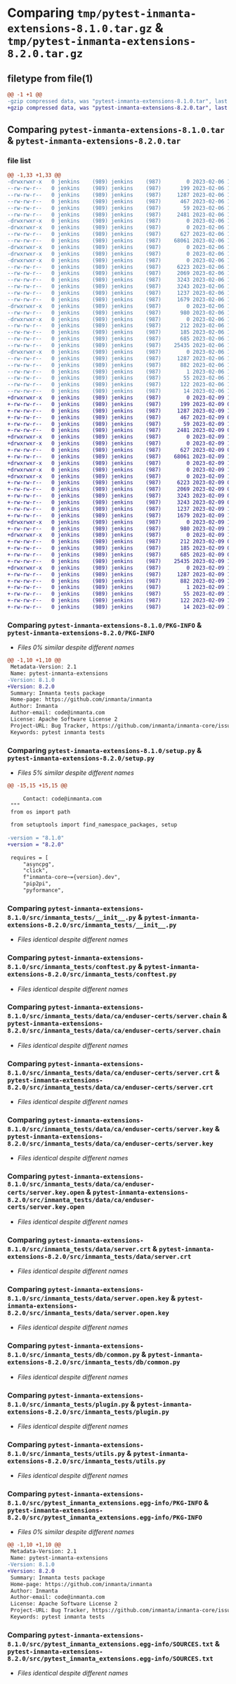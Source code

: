 # Comparing `tmp/pytest-inmanta-extensions-8.1.0.tar.gz` & `tmp/pytest-inmanta-extensions-8.2.0.tar.gz`

## filetype from file(1)

```diff
@@ -1 +1 @@
-gzip compressed data, was "pytest-inmanta-extensions-8.1.0.tar", last modified: Mon Feb  6 15:21:25 2023, max compression
+gzip compressed data, was "pytest-inmanta-extensions-8.2.0.tar", last modified: Thu Feb  9 10:00:42 2023, max compression
```

## Comparing `pytest-inmanta-extensions-8.1.0.tar` & `pytest-inmanta-extensions-8.2.0.tar`

### file list

```diff
@@ -1,33 +1,33 @@
-drwxrwxr-x   0 jenkins    (989) jenkins    (987)        0 2023-02-06 15:21:25.083616 pytest-inmanta-extensions-8.1.0/
--rw-rw-r--   0 jenkins    (989) jenkins    (987)      199 2023-02-06 15:19:08.000000 pytest-inmanta-extensions-8.1.0/MANIFEST.in
--rw-rw-r--   0 jenkins    (989) jenkins    (987)     1287 2023-02-06 15:21:25.083616 pytest-inmanta-extensions-8.1.0/PKG-INFO
--rw-rw-r--   0 jenkins    (989) jenkins    (987)      467 2023-02-06 15:19:08.000000 pytest-inmanta-extensions-8.1.0/README.md
--rw-rw-r--   0 jenkins    (989) jenkins    (987)       59 2023-02-06 15:21:25.084616 pytest-inmanta-extensions-8.1.0/setup.cfg
--rw-rw-r--   0 jenkins    (989) jenkins    (987)     2481 2023-02-06 15:19:08.000000 pytest-inmanta-extensions-8.1.0/setup.py
-drwxrwxr-x   0 jenkins    (989) jenkins    (987)        0 2023-02-06 15:21:25.081616 pytest-inmanta-extensions-8.1.0/src/
-drwxrwxr-x   0 jenkins    (989) jenkins    (987)        0 2023-02-06 15:21:25.082616 pytest-inmanta-extensions-8.1.0/src/inmanta_tests/
--rw-rw-r--   0 jenkins    (989) jenkins    (987)      627 2023-02-06 15:19:08.000000 pytest-inmanta-extensions-8.1.0/src/inmanta_tests/__init__.py
--rw-rw-r--   0 jenkins    (989) jenkins    (987)    68061 2023-02-06 15:21:02.000000 pytest-inmanta-extensions-8.1.0/src/inmanta_tests/conftest.py
-drwxrwxr-x   0 jenkins    (989) jenkins    (987)        0 2023-02-06 15:21:25.082616 pytest-inmanta-extensions-8.1.0/src/inmanta_tests/data/
-drwxrwxr-x   0 jenkins    (989) jenkins    (987)        0 2023-02-06 15:21:25.081616 pytest-inmanta-extensions-8.1.0/src/inmanta_tests/data/ca/
-drwxrwxr-x   0 jenkins    (989) jenkins    (987)        0 2023-02-06 15:21:25.082616 pytest-inmanta-extensions-8.1.0/src/inmanta_tests/data/ca/enduser-certs/
--rw-rw-r--   0 jenkins    (989) jenkins    (987)     6223 2023-02-06 15:19:08.000000 pytest-inmanta-extensions-8.1.0/src/inmanta_tests/data/ca/enduser-certs/server.chain
--rw-rw-r--   0 jenkins    (989) jenkins    (987)     2069 2023-02-06 15:19:08.000000 pytest-inmanta-extensions-8.1.0/src/inmanta_tests/data/ca/enduser-certs/server.crt
--rw-rw-r--   0 jenkins    (989) jenkins    (987)     3243 2023-02-06 15:19:08.000000 pytest-inmanta-extensions-8.1.0/src/inmanta_tests/data/ca/enduser-certs/server.key
--rw-rw-r--   0 jenkins    (989) jenkins    (987)     3243 2023-02-06 15:19:08.000000 pytest-inmanta-extensions-8.1.0/src/inmanta_tests/data/ca/enduser-certs/server.key.open
--rw-rw-r--   0 jenkins    (989) jenkins    (987)     1237 2023-02-06 15:21:02.000000 pytest-inmanta-extensions-8.1.0/src/inmanta_tests/data/server.crt
--rw-rw-r--   0 jenkins    (989) jenkins    (987)     1679 2023-02-06 15:21:02.000000 pytest-inmanta-extensions-8.1.0/src/inmanta_tests/data/server.open.key
-drwxrwxr-x   0 jenkins    (989) jenkins    (987)        0 2023-02-06 15:21:25.082616 pytest-inmanta-extensions-8.1.0/src/inmanta_tests/db/
--rw-rw-r--   0 jenkins    (989) jenkins    (987)      980 2023-02-06 15:21:02.000000 pytest-inmanta-extensions-8.1.0/src/inmanta_tests/db/common.py
-drwxrwxr-x   0 jenkins    (989) jenkins    (987)        0 2023-02-06 15:21:25.083616 pytest-inmanta-extensions-8.1.0/src/inmanta_tests/db/simple_project/
--rw-rw-r--   0 jenkins    (989) jenkins    (987)      212 2023-02-06 15:19:08.000000 pytest-inmanta-extensions-8.1.0/src/inmanta_tests/db/simple_project/main.cf
--rw-rw-r--   0 jenkins    (989) jenkins    (987)      185 2023-02-06 15:19:08.000000 pytest-inmanta-extensions-8.1.0/src/inmanta_tests/db/simple_project/project.yml
--rw-rw-r--   0 jenkins    (989) jenkins    (987)      685 2023-02-06 15:19:08.000000 pytest-inmanta-extensions-8.1.0/src/inmanta_tests/plugin.py
--rw-rw-r--   0 jenkins    (989) jenkins    (987)    25435 2023-02-06 15:21:02.000000 pytest-inmanta-extensions-8.1.0/src/inmanta_tests/utils.py
-drwxrwxr-x   0 jenkins    (989) jenkins    (987)        0 2023-02-06 15:21:25.083616 pytest-inmanta-extensions-8.1.0/src/pytest_inmanta_extensions.egg-info/
--rw-rw-r--   0 jenkins    (989) jenkins    (987)     1287 2023-02-06 15:21:25.000000 pytest-inmanta-extensions-8.1.0/src/pytest_inmanta_extensions.egg-info/PKG-INFO
--rw-rw-r--   0 jenkins    (989) jenkins    (987)      882 2023-02-06 15:21:25.000000 pytest-inmanta-extensions-8.1.0/src/pytest_inmanta_extensions.egg-info/SOURCES.txt
--rw-rw-r--   0 jenkins    (989) jenkins    (987)        1 2023-02-06 15:21:25.000000 pytest-inmanta-extensions-8.1.0/src/pytest_inmanta_extensions.egg-info/dependency_links.txt
--rw-rw-r--   0 jenkins    (989) jenkins    (987)       55 2023-02-06 15:21:25.000000 pytest-inmanta-extensions-8.1.0/src/pytest_inmanta_extensions.egg-info/entry_points.txt
--rw-rw-r--   0 jenkins    (989) jenkins    (987)      122 2023-02-06 15:21:25.000000 pytest-inmanta-extensions-8.1.0/src/pytest_inmanta_extensions.egg-info/requires.txt
--rw-rw-r--   0 jenkins    (989) jenkins    (987)       14 2023-02-06 15:21:25.000000 pytest-inmanta-extensions-8.1.0/src/pytest_inmanta_extensions.egg-info/top_level.txt
+drwxrwxr-x   0 jenkins    (989) jenkins    (987)        0 2023-02-09 10:00:42.246691 pytest-inmanta-extensions-8.2.0/
+-rw-rw-r--   0 jenkins    (989) jenkins    (987)      199 2023-02-09 09:57:10.000000 pytest-inmanta-extensions-8.2.0/MANIFEST.in
+-rw-rw-r--   0 jenkins    (989) jenkins    (987)     1287 2023-02-09 10:00:42.246691 pytest-inmanta-extensions-8.2.0/PKG-INFO
+-rw-rw-r--   0 jenkins    (989) jenkins    (987)      467 2023-02-09 09:57:10.000000 pytest-inmanta-extensions-8.2.0/README.md
+-rw-rw-r--   0 jenkins    (989) jenkins    (987)       59 2023-02-09 10:00:42.247691 pytest-inmanta-extensions-8.2.0/setup.cfg
+-rw-rw-r--   0 jenkins    (989) jenkins    (987)     2481 2023-02-09 09:57:10.000000 pytest-inmanta-extensions-8.2.0/setup.py
+drwxrwxr-x   0 jenkins    (989) jenkins    (987)        0 2023-02-09 10:00:42.244691 pytest-inmanta-extensions-8.2.0/src/
+drwxrwxr-x   0 jenkins    (989) jenkins    (987)        0 2023-02-09 10:00:42.244691 pytest-inmanta-extensions-8.2.0/src/inmanta_tests/
+-rw-rw-r--   0 jenkins    (989) jenkins    (987)      627 2023-02-09 09:57:10.000000 pytest-inmanta-extensions-8.2.0/src/inmanta_tests/__init__.py
+-rw-rw-r--   0 jenkins    (989) jenkins    (987)    68061 2023-02-09 10:00:18.000000 pytest-inmanta-extensions-8.2.0/src/inmanta_tests/conftest.py
+drwxrwxr-x   0 jenkins    (989) jenkins    (987)        0 2023-02-09 10:00:42.245690 pytest-inmanta-extensions-8.2.0/src/inmanta_tests/data/
+drwxrwxr-x   0 jenkins    (989) jenkins    (987)        0 2023-02-09 10:00:42.243690 pytest-inmanta-extensions-8.2.0/src/inmanta_tests/data/ca/
+drwxrwxr-x   0 jenkins    (989) jenkins    (987)        0 2023-02-09 10:00:42.245690 pytest-inmanta-extensions-8.2.0/src/inmanta_tests/data/ca/enduser-certs/
+-rw-rw-r--   0 jenkins    (989) jenkins    (987)     6223 2023-02-09 09:57:10.000000 pytest-inmanta-extensions-8.2.0/src/inmanta_tests/data/ca/enduser-certs/server.chain
+-rw-rw-r--   0 jenkins    (989) jenkins    (987)     2069 2023-02-09 09:57:10.000000 pytest-inmanta-extensions-8.2.0/src/inmanta_tests/data/ca/enduser-certs/server.crt
+-rw-rw-r--   0 jenkins    (989) jenkins    (987)     3243 2023-02-09 09:57:10.000000 pytest-inmanta-extensions-8.2.0/src/inmanta_tests/data/ca/enduser-certs/server.key
+-rw-rw-r--   0 jenkins    (989) jenkins    (987)     3243 2023-02-09 09:57:10.000000 pytest-inmanta-extensions-8.2.0/src/inmanta_tests/data/ca/enduser-certs/server.key.open
+-rw-rw-r--   0 jenkins    (989) jenkins    (987)     1237 2023-02-09 10:00:18.000000 pytest-inmanta-extensions-8.2.0/src/inmanta_tests/data/server.crt
+-rw-rw-r--   0 jenkins    (989) jenkins    (987)     1679 2023-02-09 10:00:18.000000 pytest-inmanta-extensions-8.2.0/src/inmanta_tests/data/server.open.key
+drwxrwxr-x   0 jenkins    (989) jenkins    (987)        0 2023-02-09 10:00:42.245690 pytest-inmanta-extensions-8.2.0/src/inmanta_tests/db/
+-rw-rw-r--   0 jenkins    (989) jenkins    (987)      980 2023-02-09 10:00:18.000000 pytest-inmanta-extensions-8.2.0/src/inmanta_tests/db/common.py
+drwxrwxr-x   0 jenkins    (989) jenkins    (987)        0 2023-02-09 10:00:42.246691 pytest-inmanta-extensions-8.2.0/src/inmanta_tests/db/simple_project/
+-rw-rw-r--   0 jenkins    (989) jenkins    (987)      212 2023-02-09 09:57:10.000000 pytest-inmanta-extensions-8.2.0/src/inmanta_tests/db/simple_project/main.cf
+-rw-rw-r--   0 jenkins    (989) jenkins    (987)      185 2023-02-09 09:57:10.000000 pytest-inmanta-extensions-8.2.0/src/inmanta_tests/db/simple_project/project.yml
+-rw-rw-r--   0 jenkins    (989) jenkins    (987)      685 2023-02-09 09:57:10.000000 pytest-inmanta-extensions-8.2.0/src/inmanta_tests/plugin.py
+-rw-rw-r--   0 jenkins    (989) jenkins    (987)    25435 2023-02-09 10:00:18.000000 pytest-inmanta-extensions-8.2.0/src/inmanta_tests/utils.py
+drwxrwxr-x   0 jenkins    (989) jenkins    (987)        0 2023-02-09 10:00:42.246691 pytest-inmanta-extensions-8.2.0/src/pytest_inmanta_extensions.egg-info/
+-rw-rw-r--   0 jenkins    (989) jenkins    (987)     1287 2023-02-09 10:00:42.000000 pytest-inmanta-extensions-8.2.0/src/pytest_inmanta_extensions.egg-info/PKG-INFO
+-rw-rw-r--   0 jenkins    (989) jenkins    (987)      882 2023-02-09 10:00:42.000000 pytest-inmanta-extensions-8.2.0/src/pytest_inmanta_extensions.egg-info/SOURCES.txt
+-rw-rw-r--   0 jenkins    (989) jenkins    (987)        1 2023-02-09 10:00:42.000000 pytest-inmanta-extensions-8.2.0/src/pytest_inmanta_extensions.egg-info/dependency_links.txt
+-rw-rw-r--   0 jenkins    (989) jenkins    (987)       55 2023-02-09 10:00:42.000000 pytest-inmanta-extensions-8.2.0/src/pytest_inmanta_extensions.egg-info/entry_points.txt
+-rw-rw-r--   0 jenkins    (989) jenkins    (987)      122 2023-02-09 10:00:42.000000 pytest-inmanta-extensions-8.2.0/src/pytest_inmanta_extensions.egg-info/requires.txt
+-rw-rw-r--   0 jenkins    (989) jenkins    (987)       14 2023-02-09 10:00:42.000000 pytest-inmanta-extensions-8.2.0/src/pytest_inmanta_extensions.egg-info/top_level.txt
```

### Comparing `pytest-inmanta-extensions-8.1.0/PKG-INFO` & `pytest-inmanta-extensions-8.2.0/PKG-INFO`

 * *Files 0% similar despite different names*

```diff
@@ -1,10 +1,10 @@
 Metadata-Version: 2.1
 Name: pytest-inmanta-extensions
-Version: 8.1.0
+Version: 8.2.0
 Summary: Inmanta tests package
 Home-page: https://github.com/inmanta/inmanta
 Author: Inmanta
 Author-email: code@inmanta.com
 License: Apache Software License 2
 Project-URL: Bug Tracker, https://github.com/inmanta/inmanta-core/issues
 Keywords: pytest inmanta tests
```

### Comparing `pytest-inmanta-extensions-8.1.0/setup.py` & `pytest-inmanta-extensions-8.2.0/setup.py`

 * *Files 5% similar despite different names*

```diff
@@ -15,15 +15,15 @@
 
     Contact: code@inmanta.com
 """
 from os import path
 
 from setuptools import find_namespace_packages, setup
 
-version = "8.1.0"
+version = "8.2.0"
 
 requires = [
     "asyncpg",
     "click",
     f"inmanta-core~={version}.dev",
     "pip2pi",
     "pyformance",
```

### Comparing `pytest-inmanta-extensions-8.1.0/src/inmanta_tests/__init__.py` & `pytest-inmanta-extensions-8.2.0/src/inmanta_tests/__init__.py`

 * *Files identical despite different names*

### Comparing `pytest-inmanta-extensions-8.1.0/src/inmanta_tests/conftest.py` & `pytest-inmanta-extensions-8.2.0/src/inmanta_tests/conftest.py`

 * *Files identical despite different names*

### Comparing `pytest-inmanta-extensions-8.1.0/src/inmanta_tests/data/ca/enduser-certs/server.chain` & `pytest-inmanta-extensions-8.2.0/src/inmanta_tests/data/ca/enduser-certs/server.chain`

 * *Files identical despite different names*

### Comparing `pytest-inmanta-extensions-8.1.0/src/inmanta_tests/data/ca/enduser-certs/server.crt` & `pytest-inmanta-extensions-8.2.0/src/inmanta_tests/data/ca/enduser-certs/server.crt`

 * *Files identical despite different names*

### Comparing `pytest-inmanta-extensions-8.1.0/src/inmanta_tests/data/ca/enduser-certs/server.key` & `pytest-inmanta-extensions-8.2.0/src/inmanta_tests/data/ca/enduser-certs/server.key`

 * *Files identical despite different names*

### Comparing `pytest-inmanta-extensions-8.1.0/src/inmanta_tests/data/ca/enduser-certs/server.key.open` & `pytest-inmanta-extensions-8.2.0/src/inmanta_tests/data/ca/enduser-certs/server.key.open`

 * *Files identical despite different names*

### Comparing `pytest-inmanta-extensions-8.1.0/src/inmanta_tests/data/server.crt` & `pytest-inmanta-extensions-8.2.0/src/inmanta_tests/data/server.crt`

 * *Files identical despite different names*

### Comparing `pytest-inmanta-extensions-8.1.0/src/inmanta_tests/data/server.open.key` & `pytest-inmanta-extensions-8.2.0/src/inmanta_tests/data/server.open.key`

 * *Files identical despite different names*

### Comparing `pytest-inmanta-extensions-8.1.0/src/inmanta_tests/db/common.py` & `pytest-inmanta-extensions-8.2.0/src/inmanta_tests/db/common.py`

 * *Files identical despite different names*

### Comparing `pytest-inmanta-extensions-8.1.0/src/inmanta_tests/plugin.py` & `pytest-inmanta-extensions-8.2.0/src/inmanta_tests/plugin.py`

 * *Files identical despite different names*

### Comparing `pytest-inmanta-extensions-8.1.0/src/inmanta_tests/utils.py` & `pytest-inmanta-extensions-8.2.0/src/inmanta_tests/utils.py`

 * *Files identical despite different names*

### Comparing `pytest-inmanta-extensions-8.1.0/src/pytest_inmanta_extensions.egg-info/PKG-INFO` & `pytest-inmanta-extensions-8.2.0/src/pytest_inmanta_extensions.egg-info/PKG-INFO`

 * *Files 0% similar despite different names*

```diff
@@ -1,10 +1,10 @@
 Metadata-Version: 2.1
 Name: pytest-inmanta-extensions
-Version: 8.1.0
+Version: 8.2.0
 Summary: Inmanta tests package
 Home-page: https://github.com/inmanta/inmanta
 Author: Inmanta
 Author-email: code@inmanta.com
 License: Apache Software License 2
 Project-URL: Bug Tracker, https://github.com/inmanta/inmanta-core/issues
 Keywords: pytest inmanta tests
```

### Comparing `pytest-inmanta-extensions-8.1.0/src/pytest_inmanta_extensions.egg-info/SOURCES.txt` & `pytest-inmanta-extensions-8.2.0/src/pytest_inmanta_extensions.egg-info/SOURCES.txt`

 * *Files identical despite different names*

